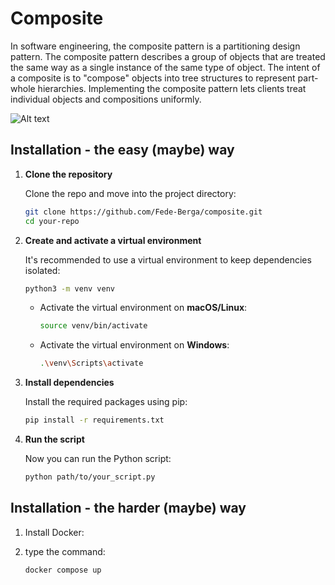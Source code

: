 # Composite

In software engineering, the composite pattern is a partitioning design pattern. The composite pattern describes a group of objects that are treated the same way as a single instance of the same type of object. The intent of a composite is to "compose" objects into tree structures to represent part-whole hierarchies. Implementing the composite pattern lets clients treat individual objects and compositions uniformly.

![Alt text](https://images.techhive.com/images/idge/imported/article/jvw/2002/09/jw-0913-designpatternsf1-100157103-orig.jpg?auto=webp&quality=85,70 "General UML Diagram")

## Installation - the easy (maybe) way

1.  **Clone the repository** 

    Clone the repo and move into the project directory:

    ```bash
    git clone https://github.com/Fede-Berga/composite.git
    cd your-repo
    ```

2.  **Create and activate a virtual environment**  

    It's recommended to use a virtual environment to keep dependencies isolated:

    ```bash
    python3 -m venv venv
    ```

    * Activate the virtual environment on **macOS/Linux**:

        ```bash
       source venv/bin/activate
        ```
    
    * Activate the virtual environment on **Windows**:

        ```bash
       .\venv\Scripts\activate
        ```

3. **Install dependencies**

    Install the required packages using pip:

    ```bash
    pip install -r requirements.txt
    ```

4. **Run the script**

    Now you can run the Python script:

    ```bash
    python path/to/your_script.py
    ```

## Installation - the harder (maybe) way

1. Install Docker:

2. type the command:

    ```bash
    docker compose up 
    ```
